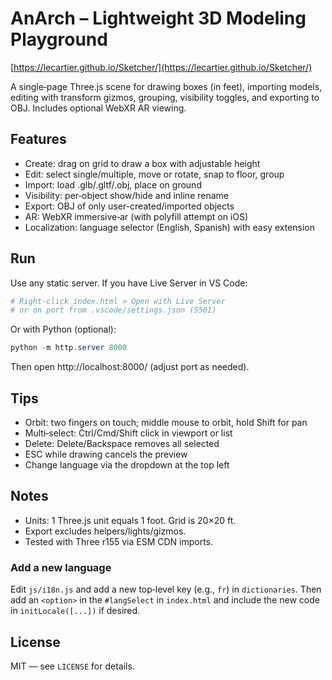 # AnArch – Lightweight 3D Modeling Playground
[https://lecartier.github.io/Sketcher/](https://lecartier.github.io/Sketcher/)

A single‑page Three.js scene for drawing boxes (in feet), importing models, editing with transform gizmos, grouping, visibility toggles, and exporting to OBJ. Includes optional WebXR AR viewing.

## Features
- Create: drag on grid to draw a box with adjustable height
- Edit: select single/multiple, move or rotate, snap to floor, group
- Import: load .glb/.gltf/.obj, place on ground
- Visibility: per‑object show/hide and inline rename
- Export: OBJ of only user-created/imported objects
- AR: WebXR immersive‑ar (with polyfill attempt on iOS)
- Localization: language selector (English, Spanish) with easy extension

## Run
Use any static server. If you have Live Server in VS Code:

```powershell
# Right‑click index.html > Open with Live Server
# or on port from .vscode/settings.json (5501)
```

Or with Python (optional):

```powershell
python -m http.server 8000
```

Then open http://localhost:8000/ (adjust port as needed).

## Tips
- Orbit: two fingers on touch; middle mouse to orbit, hold Shift for pan
- Multi‑select: Ctrl/Cmd/Shift click in viewport or list
- Delete: Delete/Backspace removes all selected
- ESC while drawing cancels the preview
- Change language via the dropdown at the top left

## Notes
- Units: 1 Three.js unit equals 1 foot. Grid is 20×20 ft.
- Export excludes helpers/lights/gizmos.
- Tested with Three r155 via ESM CDN imports.

### Add a new language
Edit `js/i18n.js` and add a new top‑level key (e.g., `fr`) in `dictionaries`. Then add an `<option>` in the `#langSelect` in `index.html` and include the new code in `initLocale([...])` if desired.

## License

MIT — see `LICENSE` for details.

